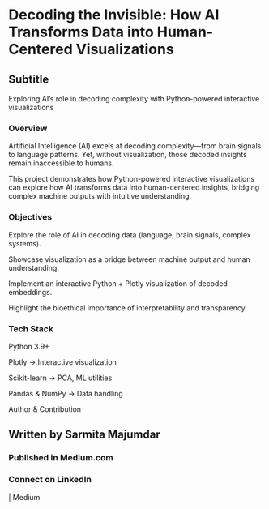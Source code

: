 # Decoding the Invisible: How AI Transforms Data into Human-Centered Visualizations
  ## Subtitle

   Exploring AI’s role in decoding complexity with Python-powered interactive visualizations

### Overview

Artificial Intelligence (AI) excels at decoding complexity—from brain signals to language patterns. Yet, without visualization, those decoded insights remain inaccessible to humans.

This project demonstrates how Python-powered interactive visualizations can explore how AI transforms data into human-centered insights, bridging complex machine outputs with intuitive understanding.

### Objectives

Explore the role of AI in decoding data (language, brain signals, complex systems).

Showcase visualization as a bridge between machine output and human understanding.

Implement an interactive Python + Plotly visualization of decoded embeddings.

Highlight the bioethical importance of interpretability and transparency.

### Tech Stack

Python 3.9+

Plotly → Interactive visualization

Scikit-learn → PCA, ML utilities

Pandas & NumPy → Data handling

Author & Contribution

## Written by Sarmita Majumdar
### Published in Medium.com
### Connect on LinkedIn
 | Medium
